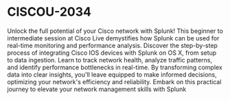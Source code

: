 # CISCOU-2034


Unlock the full potential of your Cisco network with Splunk! This beginner to intermediate session at Cisco Live demystifies how Splunk can be used for real-time monitoring and performance analysis. Discover the step-by-step process of integrating Cisco IOS devices with Splunk on OS X, from setup to data ingestion. Learn to track network health, analyze traffic patterns, and identify performance bottlenecks in real-time. By transforming complex data into clear insights, you'll leave equipped to make informed decisions, optimizing your network's efficiency and reliability. Embark on this practical journey to elevate your network management skills with Splunk